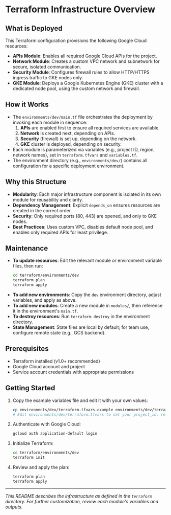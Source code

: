 # Terraform Infrastructure Overview

## What is Deployed

This Terraform configuration provisions the following Google Cloud resources:

- **APIs Module**: Enables all required Google Cloud APIs for the project.
- **Network Module**: Creates a custom VPC network and subnetwork for secure, isolated communication.
- **Security Module**: Configures firewall rules to allow HTTP/HTTPS ingress traffic to GKE nodes only.
- **GKE Module**: Deploys a Google Kubernetes Engine (GKE) cluster with a dedicated node pool, using the custom network and firewall.

## How it Works

- The `environments/dev/main.tf` file orchestrates the deployment by invoking each module in sequence:
  1. **APIs** are enabled first to ensure all required services are available.
  2. **Network** is created next, depending on APIs.
  3. **Security** (firewall) is set up, depending on the network.
  4. **GKE** cluster is deployed, depending on security.
- Each module is parameterized via variables (e.g., project ID, region, network names), set in `terraform.tfvars` and `variables.tf`.
- The environment directory (e.g., `environments/dev/`) contains all configuration for a specific deployment environment.

## Why this Structure

- **Modularity**: Each major infrastructure component is isolated in its own module for reusability and clarity.
- **Dependency Management**: Explicit `depends_on` ensures resources are created in the correct order.
- **Security**: Only required ports (80, 443) are opened, and only to GKE nodes.
- **Best Practices**: Uses custom VPC, disables default node pool, and enables only required APIs for least privilege.

## Maintenance

- **To update resources**: Edit the relevant module or environment variable files, then run:
  ```sh
  cd terraform/environments/dev
  terraform plan
  terraform apply
  ```
- **To add new environments**: Copy the `dev` environment directory, adjust variables, and apply as above.
- **To add new modules**: Create a new module in `modules/`, then reference it in the environment's `main.tf`.
- **To destroy resources**: Run `terraform destroy` in the environment directory.
- **State Management**: State files are local by default; for team use, configure remote state (e.g., GCS backend).

## Prerequisites

- Terraform installed (v1.0+ recommended)
- Google Cloud account and project
- Service account credentials with appropriate permissions

## Getting Started

1. Copy the example variables file and edit it with your own values:
   ```sh
   cp environments/dev/terraform.tfvars.example environments/dev/terraform.tfvars
   # Edit environments/dev/terraform.tfvars to set your project_id, region, and zone
   ```

2. Authenticate with Google Cloud:
   ```sh
   gcloud auth application-default login
   ```
3. Initialize Terraform:
   ```sh
   cd terraform/environments/dev
   terraform init
   ```
4. Review and apply the plan:
   ```sh
   terraform plan
   terraform apply
   ```

---

_This README describes the infrastructure as defined in the `terraform` directory. For further customization, review each module's variables and outputs._ 